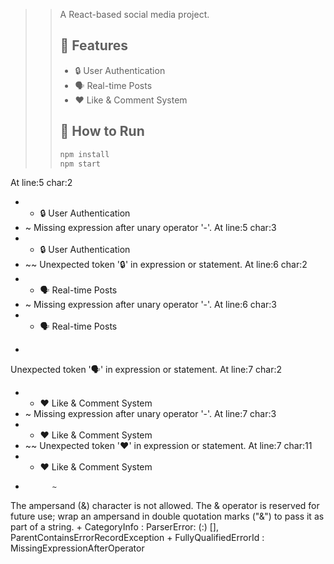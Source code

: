 
>> A React-based social media project.
>>
>> ## 📌 Features
>> - 🔒 User Authentication
>> - 🗣️ Real-time Posts
>> - ❤️ Like & Comment System
>>
>> ## 🚀 How to Run
>> ```bash
>> npm install
>> npm start
>>
At line:5 char:2
+ - 🔒 User Authentication
+  ~
Missing expression after unary operator '-'.
At line:5 char:3
+ - 🔒 User Authentication
+   ~~
Unexpected token '🔒' in expression or statement.
At line:6 char:2
+ - 🗣️ Real-time Posts
+  ~
Missing expression after unary operator '-'.
At line:6 char:3
+ - 🗣️ Real-time Posts
+   ~~~
Unexpected token '🗣️' in expression or statement.
At line:7 char:2
+ - ❤️ Like & Comment System
+  ~
Missing expression after unary operator '-'.
At line:7 char:3
+ - ❤️ Like & Comment System
+   ~~
Unexpected token '❤️' in expression or statement.
At line:7 char:11
+ - ❤️ Like & Comment System
+           ~
The ampersand (&) character is not allowed. The & operator is reserved for future use; wrap an ampersand in double quotation marks ("&") to pass it as part of a string.
    + CategoryInfo          : ParserError: (:) [], ParentContainsErrorRecordException
    + FullyQualifiedErrorId : MissingExpressionAfterOperator

